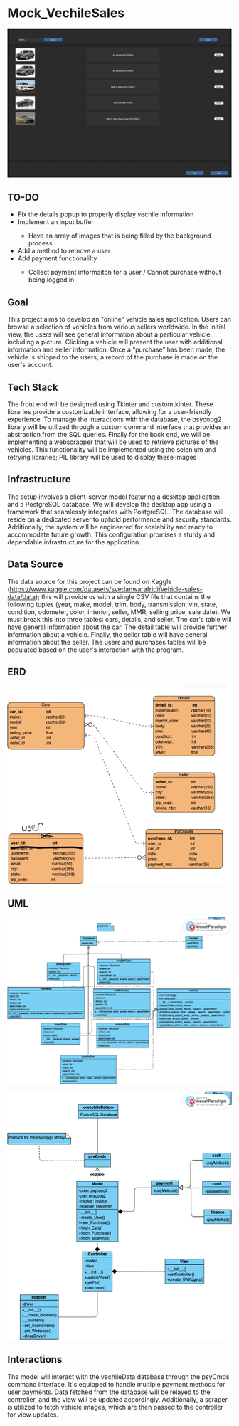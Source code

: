 # Mock_VechileSales
![Main pic of the app](main.png)

## TO-DO
<p>
    <ul>
        <li>Fix the details popup to properly display vechile information</li>
        <li>Implement an input buffer</li>
        <ul>
            <li>Have an array of images that is being filled by the background process</li>
        </ul>
        <li>Add a method to remove a user</li>
        <li>Add payment functionalilty</li>
        <ul>
            <li>Collect payment informaiton for a user / Cannot purchase without being logged in</li>
        </ul>
    </ul>
</p>

## Goal
This project aims to develop an "online" vehicle sales application. Users can browse a selection of vehicles from various sellers worldwide. In the initial view, the users will see general information about a particular vehicle, including a picture. Clicking a vehicle will present the user with additional information and seller information. Once a “purchase” has been made, the vehicle is shipped to the users; a record of the purchase is made on the user's account.

## Tech Stack
The front end will be designed using Tkinter and customtkinter. These libraries provide a customizable interface, allowing for a user-friendly experience. To manage the interactions with the database, the psycopg2 library will be utilized through a custom command interface that provides an abstraction 
from the SQL queries. Finally for the back end, we will be implementing a webscrapper that will be used to retrieve pictures of the vehicles. This functionality will be implemented using the selenium and retrying libraries; PIL library will be used to display these images

## Infrastructure
The setup involves a client-server model featuring a desktop application and a PostgreSQL database. We will develop the desktop app using a framework that seamlessly integrates with PostgreSQL. The database will reside on a dedicated server to uphold performance and security standards. Additionally, the system will be engineered for scalability and ready to accommodate future growth. This configuration promises a sturdy and dependable infrastructure for the application.

## Data Source
The data source for this project can be found on Kaggle 
(https://www.kaggle.com/datasets/syedanwarafridi/vehicle-sales-data/data); this will provide us with a single CSV file that contains the following tuples (year, make, model, trim, body, transmission, vin, state, condition, odometer, color, interior, seller, MMR, selling price, sale date). We must break this into three tables: cars, details, and seller. The car's table will have general information about the car. The 
detail table will provide further information about a vehicle. Finally, the seller table will have general information about the seller. The users and purchases tables will be populated based on the user's interaction with the program.

## ERD
![ERD for the database](vechileSales_ERD.png)

## UML
![UML for the command interface](psyCmds_UML.png)

![UML for the main app](main_UML.png)

## Interactions
The model will interact with the vechileData database through the psyCmds command interface. It's equipped to handle multiple payment methods for user payments. Data fetched from the database will be relayed to the controller, and the view will be updated accordingly. Additionally, a scraper is utilized to fetch vehicle images, which are then passed to the controller for view updates.